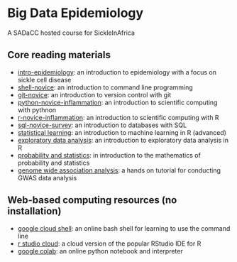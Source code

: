 Big Data Epidemiology
=====================

A SADaCC hosted course for SickleInAfrica

## Core reading materials

* [intro-epidemiology](https://sickle-in-africa.github.io/bde.intro-epidemiology/): an introduction to epidemiology with a focus on sickle cell disease
* [shell-novice](https://sickle-in-africa.github.io/bde.shell-novice/): an introduction to command line programming
* [git-novice](https://sickle-in-africa.github.io/bde.git-novice/): an introduction to version control with git
* [python-novice-inflammation](https://sickle-in-africa.github.io/bde.python-novice-inflammation/): an introduction to scientific computing with pythnon
* [r-novice-inflammation](https://sickle-in-africa.github.io/bde.r-novice-inflammation/): an introduction to scientific computing with R
* [sql-novice-survey](https://sickle-in-africa.github.io/bde.sql-novice-survey/): an introduction to databases with SQL
* [statistical learning](https://www.statlearning.com/): an introduction to machine learning in R (advanced)
* [exploratory data analysis](https://r4ds.had.co.nz/): an introduction to exploratory data analysis in R
* [probability and statistics](http://bio5495.wustl.edu/Probability/Readings/DeGroot4thEdition.pdf): in introduction to the mathematics of probability and statistics
* [genome wide association analysis](https://pubmed.ncbi.nlm.nih.gov/29484742/): a hands on tutorial for conducting GWAS data analysis

## Web-based computing resources (no installation)

* [google cloud shell](https://cloud.google.com/shell): an online bash shell for learning to use the command line
* [r studio cloud](https://rstudio.cloud/): a cloud version of the popular RStudio IDE for R
* [google colab](https://colab.research.google.com/): an online python notebook and interpreter

